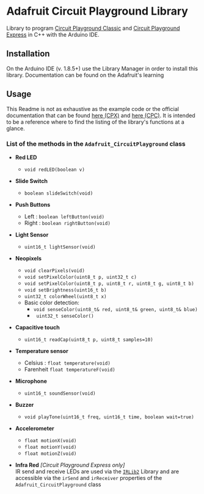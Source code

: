 # Adafruit Circuit Playground Library
Library to program [Circuit Playground Classic](https://www.adafruit.com/product/3000) and [Circuit Playground Express](https://www.adafruit.com/product/3333) in C++ with the Arduino IDE.

## Installation
On the Arduino IDE (v. 1.8.5+) use the Library Manager in order to install this library. Documentation can be found on the Adafruit's learning

## Usage

This Readme is not as exhaustive as the example code or the official documentation that can be found [here (CPX)](https://learn.adafruit.com/adafruit-circuit-playground-express) and [here (CPC)](https://learn.adafruit.com/introducing-circuit-playground).
It is intended to be a reference where to find the listing of the library's functions at a glance.


### List of the methods in the `Adafruit_CircuitPlayground` class


- **Red LED**
  - `void redLED(boolean v)`


- **Slide Switch**
  - `boolean slideSwitch(void)`


- **Push Buttons**
  - Left : `boolean leftButton(void)`
  - Right : `boolean rightButton(void)`


- **Light Sensor**
  - `uint16_t lightSensor(void)`


- **Neopixels**
  - `void clearPixels(void)`
  - `void setPixelColor(uint8_t p, uint32_t c)`
  - `void setPixelColor(uint8_t p, uint8_t r, uint8_t g, uint8_t b)`
  - `void setBrightness(uint16_t b)`
  - `uint32_t colorWheel(uint8_t x)`
  - Basic color detection:
    - `void senseColor(uint8_t& red, uint8_t& green, uint8_t& blue)`
    - ` uint32_t senseColor()`



- **Capacitive touch**
  - `uint16_t readCap(uint8_t p, uint8_t samples=10)`


- **Temperature sensor**
  - Celsius : `float temperature(void)`
  - Farenheit `float temperatureF(void)`


- **Microphone**
  - `uint16_t soundSensor(void)`


- **Buzzer**
  - `void playTone(uint16_t freq, uint16_t time, boolean wait=true)`


- **Accelerometer**
  - `float motionX(void)`
  - `float motionY(void)`
  - `float motionZ(void)`


- **Infra Red** _[Circuit Playground Express only]_    
  IR send and receive LEDs are used via the [`IRLib2`](https://github.com/cyborg5/IRLib2) Library and are accessible via the `irSend` and `irReceiver` properties of the `Adafruit_CircuitPlayground` class
